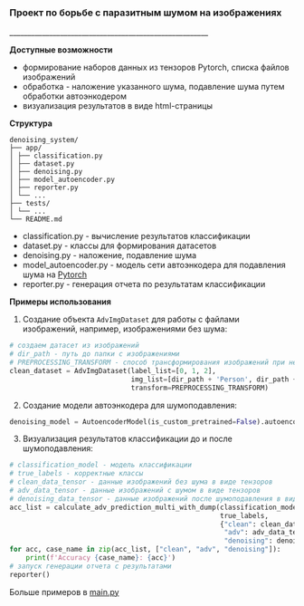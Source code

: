 <h3>Проект по борьбе с паразитным шумом на изображениях</h3>
_______________________________________________________

**Доступные возможности**

* формирование наборов данных из тензоров Pytorch, списка файлов изображений
* обработка - наложение указанного шума, подавление шума путем обработки автоэнкодером
* визуализация результатов в виде html-страницы

**Структура**

```
denoising_system/
├── app/
│ ├── classification.py
│ ├── dataset.py
│ ├── denoising.py
│ ├── model_autoencoder.py
│ ├── reporter.py
│ └── ...
├── tests/
│ └── ...
└── README.md
```

* classification.py - вычисление результатов классификации
* dataset.py - классы для формирования датасетов
* denoising.py - наложение, подавление шума
* model_autoencoder.py - модель сети автоэнкодера для подавления шума
  на [Pytorch](https://pytorch.org/docs/stable/index.html)
* reporter.py - генерация отчета по результатам классификации

**Примеры использования**

1. Создание объекта `AdvImgDataset` для работы с файлами изображений, например, изображениями без шума:

```python
# создаем датасет из изображений
# dir_path - путь до папки с изображениями
# PREPROCESSING_TRANSFORM - способ трансформирования изображений при необходимости
clean_dataset = AdvImgDataset(label_list=[0, 1, 2],
                              img_list=[dir_path + 'Person', dir_path + 'Car', dir_path + 'Boat'],
                              transform=PREPROCESSING_TRANSFORM)
```

2. Создание модели автоэнкодера для шумоподавления:

```python
denoising_model = AutoencoderModel(is_custom_pretrained=False).autoencoder
```

3. Визуализация результатов классификации до и после шумоподавления:

```python
# classification_model - модель классификации
# true_labels - корректные классы
# clean_data_tensor - данные изображений без шума в виде тензоров
# adv_data_tensor - данные изображений с шумом в виде тензоров
# denoising_data_tensor - данные изображений после шумоподавления в виде тензоров
acc_list = calculate_adv_prediction_multi_with_dump(classification_model,
                                                    true_labels,
                                                    {"clean": clean_data_tensor,
                                                     "adv": adv_data_tensor,
                                                     "denoising": denoising_data_tensor})
for acc, case_name in zip(acc_list, ["clean", "adv", "denoising"]):
    print(f'Accuracy {case_name}: {acc}')
# запуск генерации отчета с результатами
reporter()
```

Больше примеров в [main.py](./app/main.py)

